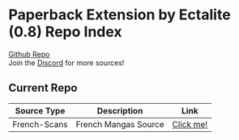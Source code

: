 # Paperback Extension by Ectalite (0.8) Repo Index

[Github Repo](https://github.com/Ectalite/paperback-extension)
<br>
Join the [Discord](https://discord.gg/rmf6jQpMU9) for more sources!

## Current Repo

| Source Type | Description |          Link |
| ---        |    ----   |         --- |
| French-Scans     | French Mangas Source      | [Click me!](https://ectalite.github.io/paperback-extension/French-Scans)    |


